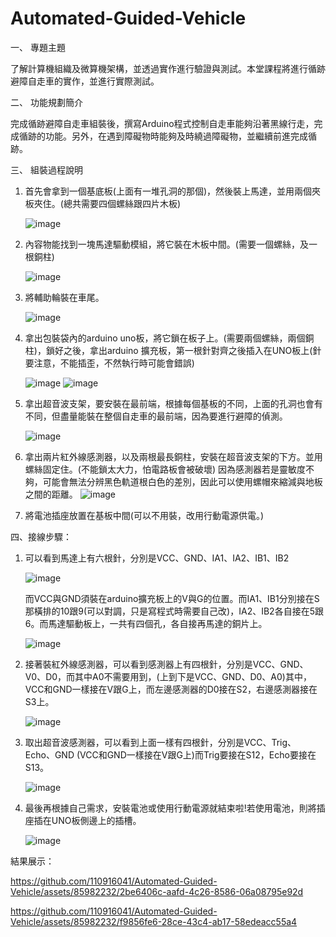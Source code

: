 # Automated-Guided-Vehicle

一、	專題主題

  了解計算機組織及微算機架構，並透過實作進行驗證與測試。本堂課程將進行循跡避障自走車的實作，並進行實際測試。
  
二、	功能規劃簡介

  完成循跡避障自走車組裝後，撰寫Arduino程式控制自走車能夠沿著黑線行走，完成循跡的功能。另外，在遇到障礙物時能夠及時繞過障礙物，並繼續前進完成循跡。

三、	組裝過程說明

  1.	首先會拿到一個基底板(上面有一堆孔洞的那個)，然後裝上馬達，並用兩個夾板夾住。(總共需要四個螺絲跟四片木板)

        ![image](https://github.com/110916041/Automated-Guided-Vehicle/blob/eb82a8fab97007a15c85f40c96f5cc76171ad3d4/image/1.png)

  2.	內容物能找到一塊馬達驅動模組，將它裝在木板中間。(需要一個螺絲，及一根銅柱)

         ![image](https://github.com/110916041/Automated-Guided-Vehicle/blob/eb82a8fab97007a15c85f40c96f5cc76171ad3d4/image/2.png)

  3.	將輔助輪裝在車尾。

        ![image](https://github.com/110916041/Automated-Guided-Vehicle/blob/eb82a8fab97007a15c85f40c96f5cc76171ad3d4/image/%E5%9C%96%E7%89%873.png)

  4.	拿出包裝袋內的arduino uno板，將它鎖在板子上。(需要兩個螺絲，兩個銅柱)，鎖好之後，拿出arduino 擴充板，第一根針對齊之後插入在UNO板上(針要注意，不能插歪，不然執行時可能會錯誤)

        ![image](https://github.com/110916041/Automated-Guided-Vehicle/blob/eb82a8fab97007a15c85f40c96f5cc76171ad3d4/image/4.png)
        ![image](https://github.com/110916041/Automated-Guided-Vehicle/blob/eb82a8fab97007a15c85f40c96f5cc76171ad3d4/image/%E5%9C%96%E7%89%875.png)

  5.	拿出超音波支架，要安裝在最前端，根據每個基板的不同，上面的孔洞也會有不同，但盡量能裝在整個自走車的最前端，因為要進行避障的偵測。

        ![image](https://github.com/110916041/Automated-Guided-Vehicle/blob/eb82a8fab97007a15c85f40c96f5cc76171ad3d4/image/%E5%9C%96%E7%89%877.png)

  6.	拿出兩片紅外線感測器，以及兩根最長銅柱，安裝在超音波支架的下方。並用螺絲固定住。(不能鎖太大力，怕電路板會被破壞)
      因為感測器若是靈敏度不夠，可能會無法分辨黑色軌道根白色的差別，因此可以使用螺帽來縮減與地板之間的距離。
         ![image](https://github.com/110916041/Automated-Guided-Vehicle/blob/eb82a8fab97007a15c85f40c96f5cc76171ad3d4/image/%E5%9C%96%E7%89%876.png)

  7.	將電池插座放置在基板中間(可以不用裝，改用行動電源供電。)

四、接線步驟：
  1.	可以看到馬達上有六根針，分別是VCC、GND、IA1、IA2、IB1、IB2

        ![image](https://github.com/110916041/Automated-Guided-Vehicle/blob/eb82a8fab97007a15c85f40c96f5cc76171ad3d4/image/%E5%9C%96%E7%89%878.png)
    
        而VCC與GND須裝在arduino擴充板上的V與G的位置。而IA1、IB1分別接在S那橫排的10跟9(可以對調，只是寫程式時需要自己改)，IA2、IB2各自接在5跟6。而馬達驅動板上，一共有四個孔，各自接再馬達的銅片上。

        ![image](https://github.com/110916041/Automated-Guided-Vehicle/blob/eb82a8fab97007a15c85f40c96f5cc76171ad3d4/image/%E5%9C%96%E7%89%879.png)

  2.	接著裝紅外線感測器，可以看到感測器上有四根針，分別是VCC、GND、V0、D0，而其中A0不需要用到，(上到下是VCC、GND、D0、A0)其中，VCC和GND一樣接在V跟G上，而左邊感測器的D0接在S2，右邊感測器接在S3上。

        ![image](https://github.com/110916041/Automated-Guided-Vehicle/blob/eb82a8fab97007a15c85f40c96f5cc76171ad3d4/image/%E5%9C%96%E7%89%8710.png)

  3.	取出超音波感測器，可以看到上面一樣有四根針，分別是VCC、Trig、Echo、GND (VCC和GND一樣接在V跟G上)而Trig要接在S12，Echo要接在S13。

        ![image](https://github.com/110916041/Automated-Guided-Vehicle/blob/eb82a8fab97007a15c85f40c96f5cc76171ad3d4/image/%E5%9C%96%E7%89%8711.png)

  4.	最後再根據自己需求，安裝電池或使用行動電源就結束啦!若使用電池，則將插座插在UNO板側邊上的插槽。

        ![image](https://github.com/110916041/Automated-Guided-Vehicle/blob/eb82a8fab97007a15c85f40c96f5cc76171ad3d4/image/%E5%9C%96%E7%89%8713.png)

結果展示：

https://github.com/110916041/Automated-Guided-Vehicle/assets/85982232/2be6406c-aafd-4c26-8586-06a08795e92d

https://github.com/110916041/Automated-Guided-Vehicle/assets/85982232/f9856fe6-28ce-43c4-ab17-58edeacc55a4




